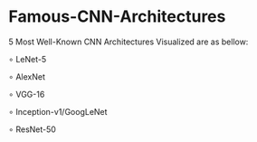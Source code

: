 # Famous-CNN-Architectures
5 Most Well-Known CNN Architectures Visualized are as bellow:

∘ LeNet-5

∘ AlexNet

∘ VGG-16

∘ Inception-v1/GoogLeNet

∘ ResNet-50
